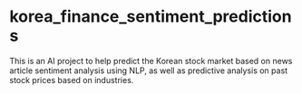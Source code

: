 ﻿# korea_finance_sentiment_predictions

This is an AI project to help predict the Korean stock market based on news article sentiment analysis using NLP, as well as predictive analysis on past stock prices based on industries.
